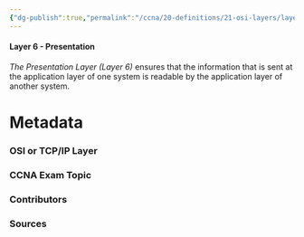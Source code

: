 ```yaml
---
{"dg-publish":true,"permalink":"/ccna/20-definitions/21-osi-layers/layer-6/","created":"2023-11-05T10:55:11.000-08:00","updated":"2023-11-08T13:09:21.000-08:00"}
---
```


#### Layer 6 - Presentation
*The Presentation Layer (Layer 6)* ensures that the information that is sent at the application layer of one system is readable by the application layer of another system.



# Metadata
### OSI or TCP/IP Layer

### CCNA Exam Topic

### Contributors

### Sources
